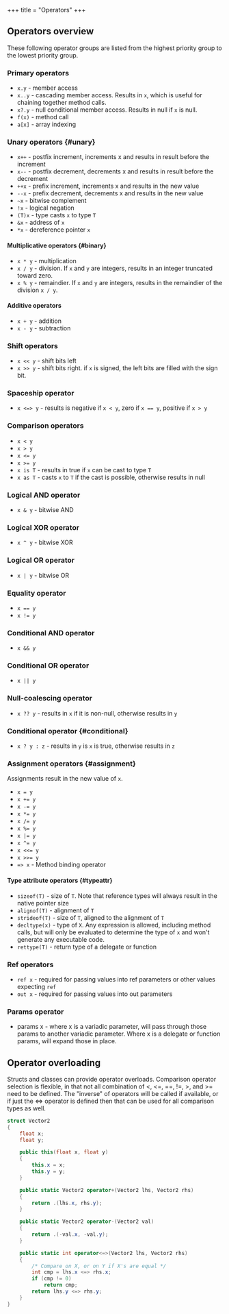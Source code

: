 +++
title = "Operators"
+++

## Operators overview
These following operator groups are listed from the highest priority group to the lowest priority group.

### Primary operators
* `x.y` - member access
* `x..y` - cascading member access. Results in `x`, which is useful for chaining together method calls.
* `x?.y` - null conditional member access. Results in null if `x` is null.
* `f(x)` - method call
* `a[x]` - array indexing

### Unary operators {#unary}
* `x++` - postfix increment, increments x and results in result before the increment
* `x--` - postfix decrement, decrements x and results in result before the decrement
* `++x` - prefix increment, increments x and results in the new value
* `--x` - prefix decrement, decrements x and results in the new value
* `~x` - bitwise complement
* `!x` - logical negation
* `(T)x` - type casts `x` to type `T`
* `&x` - address of `x`
* `*x` - dereference pointer `x`

#### Multiplicative operators {#binary}
* `x * y` - multiplication
* `x / y` - division. If `x` and `y` are integers, results in an integer truncated toward zero.
* `x % y` - remaindier. If `x` and `y` are integers, results in the remaindier of the division `x / y`.

#### Additive operators
* `x + y` - addition
* `x - y` - subtraction

### Shift operators
* `x << y` - shift bits left
* `x >> y` - shift bits right. if `x` is signed, the left bits are filled with the sign bit.

### Spaceship operator
* `x <=> y` - results is negative if `x < y`, zero if `x == y`, positive if `x > y` 

### Comparison operators
* `x < y`
* `x > y`
* `x <= y`
* `x >= y`
* `x is T` - results in true if `x` can be cast to type `T`
* `x as T` - casts `x` to `T` if the cast is possible, otherwise results in null

### Logical AND operator
* `x & y` - bitwise AND

### Logical XOR operator
* `x ^ y` - bitwise XOR

### Logical OR operator
* `x | y` - bitwise OR   

### Equality operator
* `x == y`
* `x != y`

### Conditional AND operator
* `x && y`

### Conditional OR operator
* `x || y`

### Null-coalescing operator
* `x ?? y` - results in `x` if it is non-null, otherwise results in `y`

### Conditional operator {#conditional}
* `x ? y : z` - results in `y` is `x` is true, otherwise results in `z`

### Assignment operators {#assignment}

Assignments result in the new value of `x`.

* `x = y`
* `x += y`
* `x -= y`
* `x *= y`
* `x /= y`
* `x %= y`
* `x |= y`
* `x ^= y`
* `x <<= y`
* `x >>= y`
* `=> x` - Method binding operator

#### Type attribute operators {#typeattr}
* `sizeof(T)` - size of `T`. Note that reference types will always result in the native pointer size  
* `alignof(T)` - alignment of `T`
* `strideof(T)` - size of `T`, aligned to the alignment of `T`
* `decltype(x)` - type of `X`. Any expression is allowed, including method calls, but will only be evaluated to determine the type of `x` and won't generate any executable code.
* `rettype(T)` - return type of a delegate or function

### Ref operators
* `ref x` - required for passing values into ref parameters or other values expecting `ref`
* `out x` - required for passing values into out parameters

### Params operator
* params x - where x is a variadic parameter, will pass through those params to another variadic parameter. Where x is a delegate or function params, will expand those in place.

## Operator overloading

Structs and classes can provide operator overloads. Comparison operator selection is flexible, in that not all combination of <, <=, ==, !=, >, and >= need to be defined. The "inverse" of operators will be called if available, or if just the <=> operator is defined then that can be used for all comparison types as well.

```C#
struct Vector2
{
	float x;
	float y;

	public this(float x, float y)
	{
		this.x = x;
		this.y = y;
	}

	public static Vector2 operator+(Vector2 lhs, Vector2 rhs)
	{
		return .(lhs.x, rhs.y);
	}

	public static Vector2 operator-(Vector2 val)
	{
		return .(-val.x, -val.y);
	}

	public static int operator<=>(Vector2 lhs, Vector2 rhs)
	{
		/* Compare on X, or on Y if X's are equal */
		int cmp = lhs.x <=> rhs.x;
		if (cmp != 0)
			return cmp;
		return lhs.y <=> rhs.y;
	}
}
```
